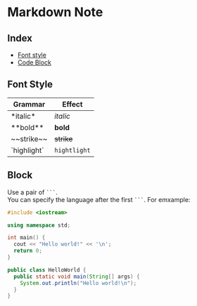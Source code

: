 # Markdown Note

## Index
* [Font style](#Font-Style)
* [Code Block](#Code-Block)

## Font Style
|Grammar|Effect
|-------|------
|\*italic\*|*italic*
|\*\*bold\*\*|**bold**
|\~~strike\~~|~~strike~~
|\`highlight\`|`hightlight`

## Block
Use a pair of ` ``` `. <br>
You can specify the language after the first ` ``` `.
For emxample:
```cpp
#include <iostream>

using namespace std;

int main() {
  cout << "Hello world!" << '\n';
  return 0;
}
```
``` java
public class HelloWorld {
  public static void main(String[] args) {
    System.out.println("Hello world!\n");
  }
}
```